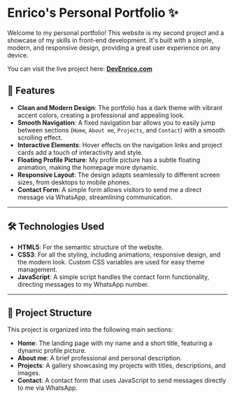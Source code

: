 # Enrico's Personal Portfolio ✨

Welcome to my personal portfolio! This website is my second project and a showcase of my skills in front-end development. It's built with a simple, modern, and responsive design, providing a great user experience on any device.

You can visit the live project here: [**DevEnrico.com**](https://DevEnrico.com)

## 🚀 **Features**

- **Clean and Modern Design**: The portfolio has a dark theme with vibrant accent colors, creating a professional and appealing look.
- **Smooth Navigation**: A fixed navigation bar allows you to easily jump between sections (`Home`, `About me`, `Projects`, and `Contact`) with a smooth scrolling effect.
- **Interactive Elements**: Hover effects on the navigation links and project cards add a touch of interactivity and style.
- **Floating Profile Picture**: My profile picture has a subtle floating animation, making the homepage more dynamic.
- **Responsive Layout**: The design adapts seamlessly to different screen sizes, from desktops to mobile phones.
- **Contact Form**: A simple form allows visitors to send me a direct message via WhatsApp, streamlining communication.

---

## 🛠️ **Technologies Used**

- **HTML5**: For the semantic structure of the website.
- **CSS3**: For all the styling, including animations, responsive design, and the modern look. Custom CSS variables are used for easy theme management.
- **JavaScript**: A simple script handles the contact form functionality, directing messages to my WhatsApp number.

---

## 📂 **Project Structure**

This project is organized into the following main sections:

- **Home**: The landing page with my name and a short title, featuring a dynamic profile picture.
- **About me**: A brief professional and personal description.
- **Projects**: A gallery showcasing my projects with titles, descriptions, and images.
- **Contact**: A contact form that uses JavaScript to send messages directly to me via WhatsApp.

